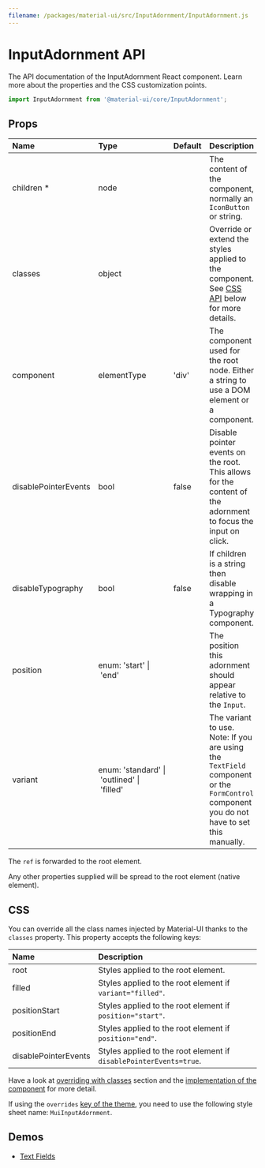 ```yaml
---
filename: /packages/material-ui/src/InputAdornment/InputAdornment.js
---
```


<!--- This documentation is automatically generated, do not try to edit it. -->

# InputAdornment API

<p class="description">The API documentation of the InputAdornment React component. Learn more about the properties and the CSS customization points.</p>

```js
import InputAdornment from '@material-ui/core/InputAdornment';
```

## Props

| Name                                                     | Type                                                                                                                   | Default                                 | Description                                                                                                                               |
| :------------------------------------------------------- | :--------------------------------------------------------------------------------------------------------------------- | :-------------------------------------- | :---------------------------------------------------------------------------------------------------------------------------------------- |
| <span class="prop-name required">children&nbsp;\*</span> | <span class="prop-type">node</span>                                                                                    |                                         | The content of the component, normally an `IconButton` or string.                                                                         |
| <span class="prop-name">classes</span>                   | <span class="prop-type">object</span>                                                                                  |                                         | Override or extend the styles applied to the component. See [CSS API](#css) below for more details.                                       |
| <span class="prop-name">component</span>                 | <span class="prop-type">elementType</span>                                                                             | <span class="prop-default">'div'</span> | The component used for the root node. Either a string to use a DOM element or a component.                                                |
| <span class="prop-name">disablePointerEvents</span>      | <span class="prop-type">bool</span>                                                                                    | <span class="prop-default">false</span> | Disable pointer events on the root. This allows for the content of the adornment to focus the input on click.                             |
| <span class="prop-name">disableTypography</span>         | <span class="prop-type">bool</span>                                                                                    | <span class="prop-default">false</span> | If children is a string then disable wrapping in a Typography component.                                                                  |
| <span class="prop-name">position</span>                  | <span class="prop-type">enum:&nbsp;'start'&nbsp;&#124;<br>&nbsp;'end'<br></span>                                       |                                         | The position this adornment should appear relative to the `Input`.                                                                        |
| <span class="prop-name">variant</span>                   | <span class="prop-type">enum:&nbsp;'standard'&nbsp;&#124;<br>&nbsp;'outlined'&nbsp;&#124;<br>&nbsp;'filled'<br></span> |                                         | The variant to use. Note: If you are using the `TextField` component or the `FormControl` component you do not have to set this manually. |

The `ref` is forwarded to the root element.

Any other properties supplied will be spread to the root element (native element).

## CSS

You can override all the class names injected by Material-UI thanks to the `classes` property.
This property accepts the following keys:

| Name                                                | Description                                                        |
| :-------------------------------------------------- | :----------------------------------------------------------------- |
| <span class="prop-name">root</span>                 | Styles applied to the root element.                                |
| <span class="prop-name">filled</span>               | Styles applied to the root element if `variant="filled"`.          |
| <span class="prop-name">positionStart</span>        | Styles applied to the root element if `position="start"`.          |
| <span class="prop-name">positionEnd</span>          | Styles applied to the root element if `position="end"`.            |
| <span class="prop-name">disablePointerEvents</span> | Styles applied to the root element if `disablePointerEvents=true`. |

Have a look at [overriding with classes](/customization/overrides/#overriding-with-classes) section
and the [implementation of the component](https://github.com/mui-org/material-ui/blob/next/packages/material-ui/src/InputAdornment/InputAdornment.js)
for more detail.

If using the `overrides` [key of the theme](/customization/themes/#css),
you need to use the following style sheet name: `MuiInputAdornment`.

## Demos

- [Text Fields](/demos/text-fields/)

